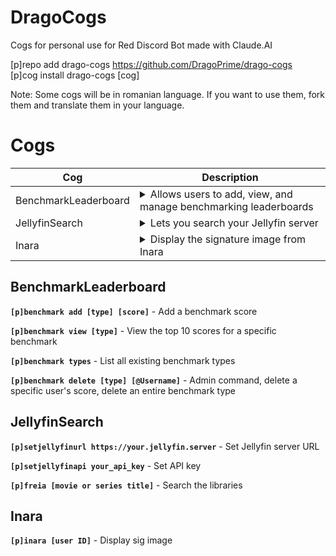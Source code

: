 # DragoCogs
Cogs for personal use for Red Discord Bot made with Claude.AI

[p]repo add drago-cogs https://github.com/DragoPrime/drago-cogs<br>
[p]cog install drago-cogs [cog]

Note: Some cogs will be in romanian language. If you want to use them, fork them and translate them in your language.

# Cogs
| Cog | Description |
| --- | ----------- |
| BenchmarkLeaderboard | <details><summary>Allows users to add, view, and manage benchmarking leaderboards</summary>Allows users to add, view, and manage benchmarking leaderboards</details>
| JellyfinSearch | <details><summary>Lets you search your Jellyfin server</summary>This cog is in romanian language and a custom command to search</details>
| Inara | <details><summary>Display the signature image from Inara</summary>Display the signature image from Inara</details>


## BenchmarkLeaderboard

**`[p]benchmark add [type] [score]`** - Add a benchmark score

**`[p]benchmark view [type]`** - View the top 10 scores for a specific benchmark

**`[p]benchmark types`** - List all existing benchmark types

**`[p]benchmark delete [type] [@Username]`** - Admin command, delete a specific user's score, delete an entire benchmark type

## JellyfinSearch

**`[p]setjellyfinurl https://your.jellyfin.server`** - Set Jellyfin server URL

**`[p]setjellyfinapi your_api_key`** - Set API key

**`[p]freia [movie or series title]`** - Search the libraries

## Inara

**`[p]inara [user ID]`** - Display sig image
